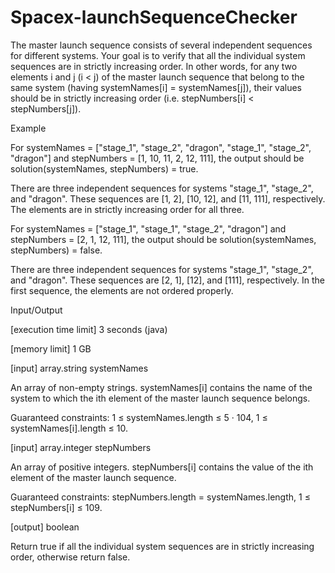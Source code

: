 # Spacex-launchSequenceChecker


The master launch sequence consists of several independent sequences for different systems. Your goal is to verify that all the individual system sequences are in strictly increasing order. In other words, for any two elements i and j (i < j) of the master launch sequence that belong to the same system (having systemNames[i] = systemNames[j]), their values should be in strictly increasing order (i.e. stepNumbers[i] < stepNumbers[j]).

Example

For systemNames = ["stage_1", "stage_2", "dragon", "stage_1", "stage_2", "dragon"] and stepNumbers = [1, 10, 11, 2, 12, 111], the output should be
solution(systemNames, stepNumbers) = true.

There are three independent sequences for systems "stage_1", "stage_2", and "dragon". These sequences are [1, 2], [10, 12], and [11, 111], respectively. The elements are in strictly increasing order for all three.

For systemNames = ["stage_1", "stage_1", "stage_2", "dragon"] and stepNumbers = [2, 1, 12, 111], the output should be
solution(systemNames, stepNumbers) = false.

There are three independent sequences for systems "stage_1", "stage_2", and "dragon". These sequences are [2, 1], [12], and [111], respectively. In the first sequence, the elements are not ordered properly.

Input/Output

[execution time limit] 3 seconds (java)

[memory limit] 1 GB

[input] array.string systemNames

An array of non-empty strings. systemNames[i] contains the name of the system to which the ith element of the master launch sequence belongs.

Guaranteed constraints:
1 ≤ systemNames.length ≤ 5 · 104,
1 ≤ systemNames[i].length ≤ 10.

[input] array.integer stepNumbers

An array of positive integers. stepNumbers[i] contains the value of the ith element of the master launch sequence.

Guaranteed constraints:
stepNumbers.length = systemNames.length,
1 ≤ stepNumbers[i] ≤ 109.

[output] boolean

Return true if all the individual system sequences are in strictly increasing order, otherwise return false.
